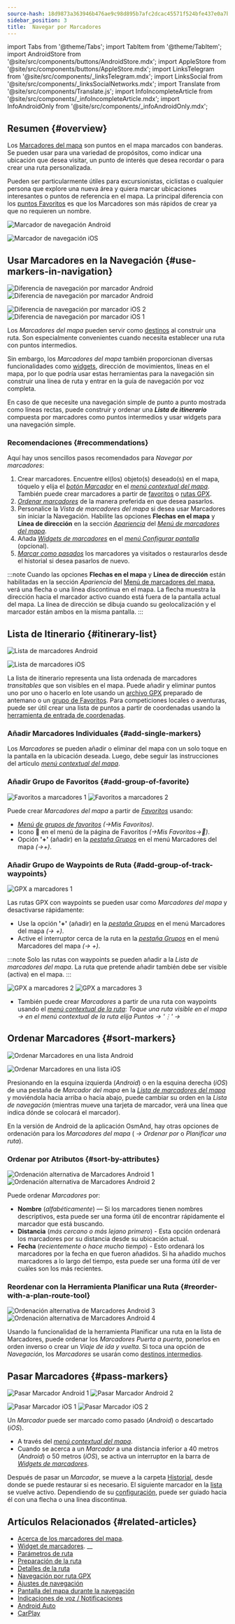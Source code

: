```yaml
---
source-hash: 18d9873a363946b476ae9c98d895b7afc2dcac45571f524bfe437e0a7bba8153
sidebar_position: 3
title:  Navegar por Marcadores
---
```

import Tabs from '@theme/Tabs';
import TabItem from '@theme/TabItem';
import AndroidStore from '@site/src/components/buttons/AndroidStore.mdx';
import AppleStore from '@site/src/components/buttons/AppleStore.mdx';
import LinksTelegram from '@site/src/components/_linksTelegram.mdx';
import LinksSocial from '@site/src/components/_linksSocialNetworks.mdx';
import Translate from '@site/src/components/Translate.js';
import InfoIncompleteArticle from '@site/src/components/_infoIncompleteArticle.mdx';
import InfoAndroidOnly from '@site/src/components/_infoAndroidOnly.mdx';




## Resumen {#overview}

Los [Marcadores del mapa](../../personal/markers.md) son puntos en el mapa marcados con banderas. Se pueden usar para una variedad de propósitos, como indicar una ubicación que desea visitar, un punto de interés que desea recordar o para crear una ruta personalizada.

Pueden ser particularmente útiles para excursionistas, ciclistas o cualquier persona que explore una nueva área y quiera marcar ubicaciones interesantes o puntos de referencia en el mapa. La principal diferencia con los [puntos Favoritos](../../personal/favorites.md) es que los Marcadores son más rápidos de crear ya que no requieren un nombre.

<Tabs groupId="operating-systems" queryString="current-os">

<TabItem value="android" label="Android">  

![Marcador de navegación Android](@site/static/img/navigation/marker/navigation_marker_android.png)

</TabItem>

<TabItem value="ios" label="iOS">

![Marcador de navegación iOS](@site/static/img/navigation/marker/navigation_marker_ios.png)

</TabItem>

</Tabs>


## Usar Marcadores en la Navegación {#use-markers-in-navigation}

<Tabs groupId="operating-systems" queryString="current-os">

<TabItem value="android" label="Android">  

 ![Diferencia de navegación por marcador Android](@site/static/img/navigation/marker/markers_ex_andr_2.png) ![Diferencia de navegación por marcador Android](@site/static/img/navigation/marker/markers_ex_andr_1.png)

</TabItem>

<TabItem value="ios" label="iOS">

![Diferencia de navegación por marcador iOS 2](@site/static/img/navigation/marker/markers_ex_ios_2.png) ![Diferencia de navegación por marcador iOS 1](@site/static/img/navigation/marker/markers_ex_ios_1.png)

</TabItem>

</Tabs>

Los *Marcadores del mapa* pueden servir como [destinos](./route-navigation#set-destinations) al construir una ruta. Son especialmente convenientes cuando necesita establecer una ruta con puntos intermedios.

Sin embargo, los *Marcadores del mapa* también proporcionan diversas funcionalidades como [widgets](../../widgets/markers.md), dirección de movimientos, líneas en el mapa, por lo que podría usar estas herramientas para la navegación sin construir una línea de ruta y entrar en la guía de navegación por voz completa.

En caso de que necesite una navegación simple de punto a punto mostrada como líneas rectas, puede construir y ordenar una ***Lista de itinerario*** compuesta por marcadores como puntos intermedios y usar widgets para una navegación simple.


### Recomendaciones {#recommendations}

Aquí hay unos sencillos pasos recomendados para *Navegar por marcadores*:

1. Crear marcadores. Encuentre el(los) objeto(s) deseado(s) en el mapa, tóquelo y elija el *[botón Marcador](../../personal/markers.md#add--edit-markers)* en el *[menú contextual del mapa](../../map/map-context-menu.md#add--edit-marker)*. También puede crear marcadores a partir de [favoritos](#add-group-of-favorite) o [rutas GPX](#add-group-of-track-waypoints).
2. [*Ordenar marcadores*](#sort-markers) de la manera preferida en que desea pasarlos.
3. Personalice la *Vista de marcadores del mapa* si desea usar Marcadores sin iniciar la Navegación. Habilite las opciones **Flechas en el mapa** y **Línea de dirección** en la sección *[Apariencia](../../personal/markers.md#appearance-on-the-map)* del *[Menú de marcadores del mapa](../../personal/markers.md#actions)*.
4. Añada *[Widgets de marcadores](../../personal/markers.md#markers)* en el *[menú Configurar pantalla](../../widgets/configure-screen.md)* (opcional).
5. [*Marcar como pasados*](#pass-markers) los marcadores ya visitados o restaurarlos desde el historial si desea pasarlos de nuevo.

:::note
Cuando las opciones **Flechas en el mapa** y **Línea de dirección** están habilitadas en la sección *Apariencia* del [Menú de marcadores del mapa](../../personal/markers.md#appearance-on-the-map), verá una flecha o una línea discontinua en el mapa. La flecha muestra la dirección hacia el marcador activo cuando está fuera de la pantalla actual del mapa. La línea de dirección se dibuja cuando su geolocalización y el marcador están ambos en la misma pantalla.
:::


## Lista de Itinerario {#itinerary-list}

<Tabs groupId="operating-systems" queryString="current-os">

<TabItem value="android" label="Android">  

![Lista de marcadores Android](@site/static/img/navigation/marker/markers_list_andr.png)

</TabItem>

<TabItem value="ios" label="iOS">

![Lista de marcadores iOS](@site/static/img/navigation/marker/markers_list_ios.png)

</TabItem>

</Tabs>


La lista de itinerario representa una lista ordenada de marcadores *transitables* que son visibles en el mapa. Puede añadir y eliminar puntos uno por uno o hacerlo en lote usando un [archivo GPX](#add-group-of-track-waypoints) preparado de antemano o un [grupo de Favoritos](#add-group-of-favorite). Para competiciones locales o aventuras, puede ser útil crear una lista de puntos a partir de coordenadas usando la [herramienta de entrada de coordenadas](../../plan-route/coordinate-input.md).


### Añadir Marcadores Individuales {#add-single-markers}

Los *Marcadores* se pueden añadir o eliminar del mapa con un solo toque en la pantalla en la ubicación deseada. Luego, debe seguir las instrucciones del artículo *[menú contextual del mapa](../../map/map-context-menu.md#add--edit-marker)*.


### Añadir Grupo de Favoritos {#add-group-of-favorite}

<InfoAndroidOnly />

![Favoritos a marcadores 1](@site/static/img/navigation/marker/markers_favorites_andr_3.png) ![Favoritos a marcadores 2](@site/static/img/navigation/marker/markers_favorites_andr_2.png)

Puede crear *Marcadores del mapa* a partir de *[Favoritos](../../personal/favorites.md)* usando:

- *[Menú de grupos de favoritos](../../personal/favorites.md#favorite-group-actions)* *(<Translate android="true" ids="shared_string_menu,shared_string_my_places"/>→Mis Favoritos)*.
- Icono &#128681; en el menú de la página de Favoritos *(<Translate android="true" ids="shared_string_menu,shared_string_my_places"/>→Mis Favoritos→&#128681;)*.
- Opción **'+'** (añadir) en la *[pestaña Grupos](../../personal/markers.md#marker-groups)* en el menú Marcadores del mapa *(<Translate android="true" ids="shared_string_menu,map_markers,shared_string_groups"/>→+)*.


### Añadir Grupo de Waypoints de Ruta {#add-group-of-track-waypoints}

<InfoAndroidOnly />

![GPX a marcadores 1](@site/static/img/navigation/marker/track_to_markers_andr.png)

Las rutas GPX con waypoints se pueden usar como *Marcadores del mapa* y desactivarse rápidamente:

- Use la opción **'+'** (añadir) en la *[pestaña Grupos](../../personal/markers.md#marker-groups)* en el menú Marcadores del mapa *(<Translate android="true" ids="shared_string_menu,map_markers,shared_string_groups"/>→ +)*.
- Active el interruptor cerca de la ruta en la *[pestaña Grupos](../../personal/markers.md#marker-groups)* en el menú Marcadores del mapa *(<Translate android="true" ids="shared_string_menu,map_markers,shared_string_groups"/>→ +)*.

:::note
Solo las rutas con waypoints se pueden añadir a la *Lista de marcadores del mapa*. La ruta que pretende añadir también debe ser visible (activa) en el mapa.
:::

![GPX a marcadores 2](@site/static/img/navigation/marker/track_to_markers_andr_2.png) ![GPX a marcadores 3](@site/static/img/navigation/marker/track_to_markers_andr_3.png)

- También puede crear *Marcadores* a partir de una ruta con waypoints usando el *[menú contextual de la ruta](../../map/tracks/track-context-menu.md#points--waypoints)*: *Toque una ruta visible en el mapa → en el menú contextual de la ruta elija Puntos → '&#8942;' → <Translate android="true" ids="add_group_to_markers"/>*


## Ordenar Marcadores {#sort-markers}

<Tabs groupId="operating-systems" queryString="current-os">

<TabItem value="android" label="Android">  

![Ordenar Marcadores en una lista Android](@site/static/img/navigation/marker/sort_markers_andr.png)

</TabItem>

<TabItem value="ios" label="iOS">

![Ordenar Marcadores en una lista iOS](@site/static/img/navigation/marker/sort_markers_ios.png)

</TabItem>

</Tabs>

Presionando en la esquina izquierda (*Android*) o en la esquina derecha (*iOS*) de una pestaña de *Marcador del mapa* en la *[Lista de marcadores del mapa](../../personal/markers.md#itinerary-list)* y moviéndola hacia arriba o hacia abajo, puede cambiar su orden en la *Lista de navegación* (mientras mueve una tarjeta de marcador, verá una línea que indica dónde se colocará el marcador).

En la versión de Android de la aplicación OsmAnd, hay otras opciones de ordenación para los *Marcadores del mapa* (*<Translate android="true" ids="shared_string_menu,map_markers,shared_string_more"/> →* *Ordenar por* o *Planificar una ruta*).


### Ordenar por Atributos {#sort-by-attributes}

<Tabs groupId="operating-systems" queryString="current-os">

<TabItem value="android" label="Android">  

![Ordenación alternativa de Marcadores Android 1](@site/static/img/navigation/marker/sorting_markers_andr_1.png) ![Ordenación alternativa de Marcadores Android 2](@site/static/img/navigation/marker/sorting_markers_andr_2.png)

</TabItem>

<TabItem value="ios" label="iOS">

<InfoAndroidOnly />

</TabItem>

</Tabs>

Puede ordenar *Marcadores* por:

- **Nombre** (*alfabéticamente*) — Si los marcadores tienen nombres descriptivos, esta puede ser una forma útil de encontrar rápidamente el marcador que está buscando.
- **Distancia** (*más cercano o más lejano primero*) - Esta opción ordenará los marcadores por su distancia desde su ubicación actual.
- **Fecha** (*recientemente o hace mucho tiempo*) - Esto ordenará los marcadores por la fecha en que fueron añadidos. Si ha añadido muchos marcadores a lo largo del tiempo, esta puede ser una forma útil de ver cuáles son los más recientes.


### Reordenar con la Herramienta Planificar una Ruta {#reorder-with-a-plan-route-tool}

<InfoAndroidOnly />

![Ordenación alternativa de Marcadores Android 3](@site/static/img/navigation/marker/sorting_markers_andr_3.png) ![Ordenación alternativa de Marcadores Android 4](@site/static/img/navigation/marker/sorting_markers_andr_4.png)

Usando la funcionalidad de la herramienta Planificar una ruta en la lista de Marcadores, puede ordenar los *Marcadores* *Puerta a puerta*, ponerlos en orden inverso o crear un *Viaje de ida y vuelta*. Si toca una opción de *Navegación*, los *Marcadores* se usarán como [destinos intermedios](../setup/route-navigation.md#intermediate-destinations).


## Pasar Marcadores {#pass-markers}

<Tabs groupId="operating-systems" queryString="current-os">

<TabItem value="android" label="Android">  

![Pasar Marcador Android 1](@site/static/img/navigation/marker/pass_markers_andr_1.png) ![Pasar Marcador Android 2](@site/static/img/navigation/marker/pass_markers_andr_2.png)

</TabItem>

<TabItem value="ios" label="iOS">

![Pasar Marcador iOS 1](@site/static/img/navigation/marker/pass_markers_ios_1.png) ![Pasar Marcador iOS 2](@site/static/img/navigation/marker/pass_markers_ios_2.png)

</TabItem>

</Tabs>

Un *Marcador* puede ser marcado como pasado (*Android*) o descartado (*iOS*).

- A través del *[menú contextual del mapa](../../map/map-context-menu.md#add--edit-marker)*.
- Cuando se acerca a un *Marcador* a una distancia inferior a 40 metros (*Android*) o 50 metros (*iOS*), se activa un interruptor en la barra de *[Widgets de marcadores](../../widgets/markers.md#top-bar-widget)*.

Después de pasar un *Marcador*, se mueve a la carpeta [Historial](../../personal/markers.md#history), desde donde se puede restaurar si es necesario. El siguiente marcador en la [lista](#itinerary-list) se vuelve activo. Dependiendo de su [configuración](#use-markers-in-navigation), puede ser guiado hacia él con una flecha o una línea discontinua.


## Artículos Relacionados {#related-articles}

- [Acerca de los marcadores del mapa](../../personal/markers.md).
- [Widget de marcadores](../../widgets/markers.md).
__
- [Parámetros de ruta](../routing/osmand-routing.md#routing-types)
- [Preparación de la ruta](./route-navigation.md)
- [Detalles de la ruta](./route-details.md)
- [Navegación por ruta GPX](./gpx-navigation.md)
- [Ajustes de navegación](../guidance/navigation-settings.md)
- [Pantalla del mapa durante la navegación](../guidance/map-during-navigation.md)
- [Indicaciones de voz / Notificaciones](../guidance/voice-navigation.md)
- [Android Auto](../auto-car.md)
- [CarPlay](../car-play.md)